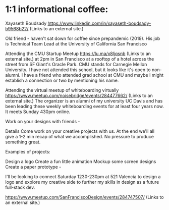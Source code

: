 # 1:1 informational coffee:

  Xayaseth Boudsady https://www.linkedin.com/in/xayaseth-boudsady-b9568b22/ (Links to an external site.) 

Old friend - haven't sat down for coffee since prepandemic (2019).  His job is Technical Team Lead at the University of California San Francisco

 

Attending the CMU Startup Meetup https://lu.ma/x8ljqsnb (Links to an external site.) at 2pm in San Francisco at a rooftop of a hotel across the street  from SF Giant's Oracle Park. CMU stands for Carnegie Mellon University.  I have not attended this school, but it looks like it's open to non-alumni. I have a friend who attended grad school at CMU and maybe I might establish a connection or two by mentioning his name.

 

Attending the virtual meetup of whiteboarding virtually https://www.meetup.com/noisebridge/events/284477662/ (Links to an external site.) The organizer is an alumni of my university UC Davis and has been leading these weekly whiteboarding events for at least four years now. It meets Sunday 430pm online. 

 

Work on your designs with friends - 

Details
Come work on your creative projects with us. At the end we'll all give a 1-2 min recap of what we accomplished. No pressure to produce something great.

Examples of projects:

Design a logo
Create a fun little animation
Mockup some screen designs
Create a paper prototype -

I'll be looking to connect Saturday 1230-230pm at 521 Valencia to design a logo and explore my creative side to further my skills in design as a future full-stack dev.

  https://www.meetup.com/SanFranciscoDesign/events/284747507/ (Links to an external site.) 
